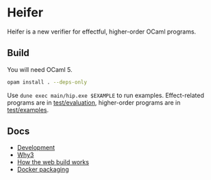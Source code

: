 # Heifer

Heifer is a new verifier for effectful, higher-order OCaml programs.

## Build

You will need OCaml 5.

```sh
opam install . --deps-only
```

Use `dune exec main/hip.exe $EXAMPLE` to run examples. Effect-related programs are in [test/evaluation](test/evaluation), higher-order programs are in [test/examples](test/examples).

## Docs

- [Development](docs/development.md)
- [Why3](docs/why3.md)
- [How the web build works](docs/web.md)
- [Docker packaging](docs/docker.md)
